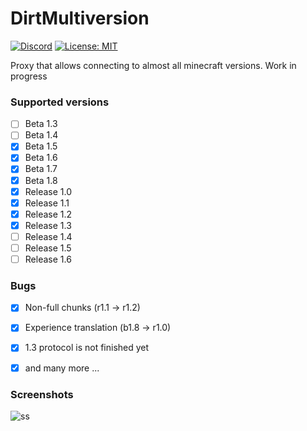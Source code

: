 # DirtMultiversion
[![Discord](https://img.shields.io/discord/684429844947271767.svg?label=Discord)](https://discord.gg/v6xsRdc)
[![License: MIT](https://img.shields.io/badge/license-MIT-red.svg)](LICENSE)

Proxy that allows connecting to almost all minecraft versions. Work in progress 

### Supported versions
- [ ] Beta 1.3
- [ ] Beta 1.4
- [X] Beta 1.5
- [X] Beta 1.6
- [X] Beta 1.7
- [X] Beta 1.8
- [X] Release 1.0
- [X] Release 1.1
- [X] Release 1.2
- [X] Release 1.3
- [ ] Release 1.4
- [ ] Release 1.5
- [ ] Release 1.6

### Bugs
- [x] Non-full chunks (r1.1 -> r1.2)
- [x] Experience translation (b1.8 -> r1.0)
- [x] 1.3 protocol is not finished yet
- [x] and many more ...


### Screenshots
![ss](https://i.imgur.com/YbFP7G2.png)